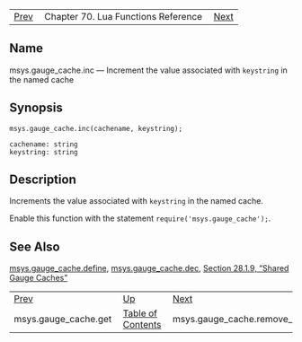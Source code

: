 |     |     |     |
| --- | --- | --- |
| [Prev](lua.ref.msys.gauge_cache.get)  | Chapter 70. Lua Functions Reference |  [Next](lua.ref.msys.gauge_cache.remove_item) |

<a name="lua.ref.msys.gauge_cache.inc"></a>
## Name

msys.gauge_cache.inc — Increment the value associated with `keystring` in the named cache

<a name="idp18149792"></a>
## Synopsis

`msys.gauge_cache.inc(cachename, keystring);`

```
cachename: string
keystring: string
```
<a name="idp18152800"></a>
## Description

Increments the value associated with `keystring` in the named cache.

Enable this function with the statement `require('msys.gauge_cache');`.

<a name="idp18156048"></a>
## See Also

[msys.gauge_cache.define](lua.ref.msys.gauge_cache.define "msys.gauge_cache.define"), [msys.gauge_cache.dec](lua.ref.msys.gauge_cache.dec "msys.gauge_cache.dec"), [Section 28.1.9, “Shared Gauge Caches”](cluster.config.replication#cluster.replication.gauge_cache "28.1.9. Shared Gauge Caches")

|     |     |     |
| --- | --- | --- |
| [Prev](lua.ref.msys.gauge_cache.get)  | [Up](lua.function.details) |  [Next](lua.ref.msys.gauge_cache.remove_item) |
| msys.gauge_cache.get  | [Table of Contents](index) |  msys.gauge_cache.remove_item |

